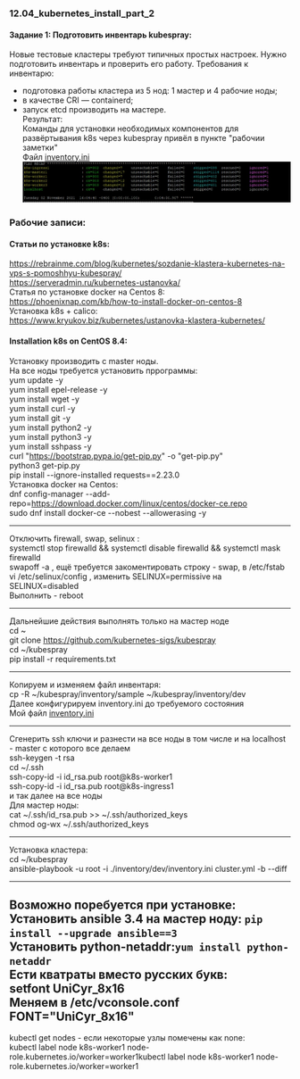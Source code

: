 ### 12.04_kubernetes_install_part_2 </br>
#### Задание 1: Подготовить инвентарь kubespray: </br>
Новые тестовые кластеры требуют типичных простых настроек. Нужно подготовить инвентарь и проверить его работу. Требования к инвентарю:</br>
- подготовка работы кластера из 5 нод: 1 мастер и 4 рабочие ноды; </br>
- в качестве CRI — containerd; </br>
- запуск etcd производить на мастере.</br>
Результат: </br>
Команды для установки необходимых компонентов для развёртывания k8s через kubespray привёл в пункте "рабочии заметки" </br>
Файл [inventory.ini](https://github.com/murzinvit/12.04_kubernetes_install_part_2/blob/034cf987c022e050d9f093e0a4bf9848b7cfbf25/inventory/dev/inventory.ini) </br>
![screen](https://github.com/murzinvit/screen/blob/0bf2d23f165656e9e580234a0a617b470d17130f/Kuber_install_cluster_kubespray5.jpg) </br>


### Рабочие записи: </br>
#### Статьи по установке k8s: </br>
https://rebrainme.com/blog/kubernetes/sozdanie-klastera-kubernetes-na-vps-s-pomoshhyu-kubespray/ </br>
https://serveradmin.ru/kubernetes-ustanovka/ </br>
Статья по установке docker на Centos 8: </br>
https://phoenixnap.com/kb/how-to-install-docker-on-centos-8  </br>
Установка k8s + calico: </br>
https://www.kryukov.biz/kubernetes/ustanovka-klastera-kubernetes/ </br>

#### Installation k8s on CentOS 8.4:  </br>
Установку производить с master ноды. </br>
На все ноды требуется установить пррограммы: </br> 
yum update -y </br>
yum install epel-release -y </br>
yum install wget -y </br>
yum install curl -y </br>
yum install git -y </br>
yum install python2 -y </br>
yum install python3 -y </br>
yum install sshpass -y </br>
curl "https://bootstrap.pypa.io/get-pip.py" -o "get-pip.py" </br>
python3 get-pip.py </br>
pip install --ignore-installed requests==2.23.0 </br>
Установка docker на Centos:  </br>
dnf config-manager --add-repo=https://download.docker.com/linux/centos/docker-ce.repo  </br>
sudo dnf install docker-ce --nobest --allowerasing -y </br>

-------------------------------------------------------------------------------------------------
Отключить firewall, swap, selinux : </br>
systemctl stop firewalld && systemctl disable firewalld && systemctl mask firewalld </br>
swapoff -a , ещё требуется закоментировать строку - swap, в /etc/fstab </br>
vi /etc/selinux/config , изменить SELINUX=permissive на SELINUX=disabled  </br>
Выполнить - reboot </br>

-------------------------------------------------------------------------------------------------- 
Дальнейшие действия выполнять только на мастер ноде </br>
cd ~ </br>
git clone https://github.com/kubernetes-sigs/kubespray </br>
cd ~/kubespray </br>
pip install -r requirements.txt </br>

---------------------------------------------------------------------------------------------------
Копируем и изменяем файл инвентаря: </br>
cp -R ~/kubespray/inventory/sample ~/kubespray/inventory/dev </br>
Далее конфигурируем inventory.ini до требуемого состояния </br>
Мой файл [inventory.ini](https://github.com/murzinvit/12.04_kubernetes_install_part_2/blob/034cf987c022e050d9f093e0a4bf9848b7cfbf25/inventory/dev/inventory.ini) </br>

---------------------------------------------------------------------------------------------------
Сгенерить ssh ключи и разнести на все ноды в том числе и на localhost - master c которого все делаем </br>
ssh-keygen -t rsa </br>
cd ~/.ssh </br>
ssh-copy-id -i id_rsa.pub root@k8s-worker1 </br>
ssh-copy-id -i id_rsa.pub root@k8s-ingress1 </br>
и так далее на все ноды  </br>
Для мастер ноды: </br>
cat ~/.ssh/id_rsa.pub >> ~/.ssh/authorized_keys </br>
chmod og-wx ~/.ssh/authorized_keys  </br>

---------------------------------------------------------------------------------------------------
Установка кластера: </br>
cd ~/kubespray </br>
ansible-playbook -u root -i ./inventory/dev/inventory.ini cluster.yml -b --diff </br>

---------------------------------------------------------------------------------------------------
Возможно поребуется при установке: </br>
Установить ansible 3.4 на мастер ноду: `pip install --upgrade ansible==3` </br>
Установить python-netaddr:`yum install python-netaddr` </br>
Ести кватраты вместо русских букв: </br>
setfont UniCyr_8x16 </br>
Меняем в /etc/vconsole.conf FONT="UniCyr_8x16" </br>
----------------------------------------------------------------------------------------------------
kubectl get nodes - если некоторые узлы помечены как none: </br>
kubectl label node k8s-worker1 node-role.kubernetes.io/worker=worker1kubectl label node k8s-worker1 node-role.kubernetes.io/worker=worker1 </br>

